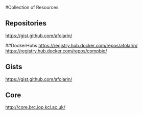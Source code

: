 

#Collection of Resources

## Repositories
https://gist.github.com/afolarin/

##DockerHubs
https://registry.hub.docker.com/repos/afolarin/
https://registry.hub.docker.com/repos/compbio/


## Gists
https://gist.github.com/afolarin/

## Core
http://core.brc.iop.kcl.ac.uk/



